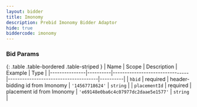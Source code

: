 ```yaml
---
layout: bidder
title: Imonomy
description: Prebid Imonomy Bidder Adaptor
hide: true
biddercode: imonomy
---
```




### Bid Params

{: .table .table-bordered .table-striped }
| Name          | Scope    | Description                    | Example                              | Type     |
|---------------|----------|--------------------------------|--------------------------------------|----------|
| `hbid`        | required | header-bidding id from Imonomy | `'14567718624'`                      | `string` |
| `placementId` | required | placement id from Imonomy      | `'e69148e0ba6c4c07977dc2daae5e1577'` | `string` |
